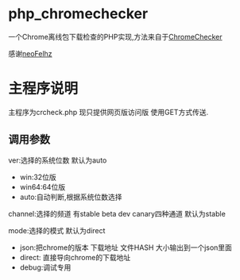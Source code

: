 # php_chromechecker
一个Chrome离线包下载检查的PHP实现,方法来自于[ChromeChecker](https://github.com/neoFelhz/ChromeChecker/)

感谢[neoFelhz](https://github.com/neoFelhz)

# 主程序说明
主程序为crcheck.php 现只提供网页版访问版 使用GET方式传送.
## 调用参数
ver:选择的系统位数 默认为auto
* win:32位版
* win64:64位版
* auto:自动判断,根据系统位数选择

channel:选择的频道 有stable beta dev canary四种通道 默认为stable

mode:选择的模式 默认为direct
* json:把chrome的版本 下载地址 文件HASH 大小输出到一个json里面
* direct: 直接导向chrome的下载地址
* debug:调试专用
